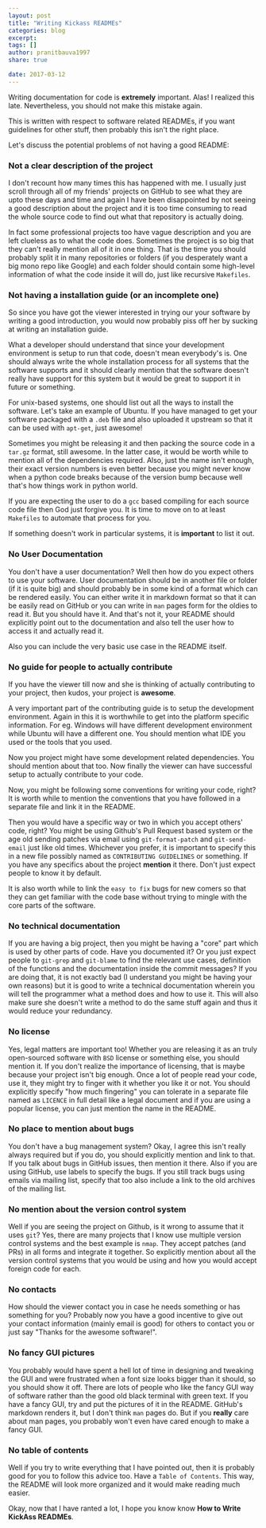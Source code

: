 ```yaml
---
layout: post
title: "Writing Kickass READMEs"
categories: blog
excerpt:
tags: []
author: pranitbauva1997
share: true

date: 2017-03-12
---
```


Writing documentation for code is **extremely** important. Alas! I realized
this late. Nevertheless, you should not make this mistake again.

This is written with respect to software related READMEs, if you want
guidelines for other stuff, then probably this isn't the right place.

Let's discuss the potential problems of not having a good README:

### Not a clear description of the project

I don't recount how many times this has happened with me. I usually
just scroll through all of my friends' projects on GitHub to see what
they are upto these days and time and again I have been disappointed
by not seeing a good description about the project and it is too
time consuming to read the whole source code to find out what that
repository is actually doing.

In fact some professional projects too have vague description and you are
left clueless as to what the code does. Sometimes the project is so
big that they can't really mention all of it in one thing. That is the
time you should probably split it in many repositories or folders
(if you desperately want a big mono repo like Google) and each folder
should contain some high-level information of what the code inside it
will do, just like recursive `Makefiles`.

### Not having a installation guide (or an incomplete one)

So since you have got the viewer interested in trying our your software
by writing a good introduction, you would now probably piss off her
by sucking at writing an installation guide.

What a developer should understand that since your development
environment is setup to run that code, doesn't mean everybody's is.
One should always write the whole installation process for all
systems that the software supports and it should clearly mention that
the software doesn't really have support for this system but it would
be great to support it in future or something.

For unix-based systems, one should list out all the ways to install
the software. Let's take an example of Ubuntu. If you have managed to
get your software packaged with a `.deb` file and also uploaded it
upstream so that it can be used with `apt-get`, just awesome!

Sometimes you might be releasing it and then packing the source code
in a `tar.gz` format, still awesome. In the latter case, it would be
worth while to mention all of the dependencies required. Also, just
the name isn't enough, their exact version numbers is even better
because you might never know when a python code breaks because of the
version bump because well that's how things work in python world.

If you are expecting the user to do a `gcc` based compiling for each
source code file then God just forgive you. It is time to move on to
at least `Makefiles` to automate that process for you.

If something doesn't work in particular systems, it is **important** to
list it out.

### No User Documentation

You don't have a user documentation? Well then how do you expect others
to use your software. User documentation should be in another file
or folder (if it is quite big) and should probably be in some kind of
a format which can be rendered easily. You can either write it in
markdown format so that it can be easily read on GitHub or you can
write in `man` pages form for the oldies to read it. But you should
have it. And that's not it, your README should explicitly point out
to the documentation and also tell the user how to access it and actually
read it.

Also you can include the very basic use case in the README itself.

### No guide for people to actually contribute

If you have the viewer till now and she is thinking of actually
contributing to your project, then kudos, your project is **awesome**.

A very important part of the contributing guide is to setup the
development environment. Again in this it is worthwhile to get
into the platform specific information. For eg. Windows will have
different development environment while Ubuntu will have a different one.
You should mention what IDE you used or the tools that you used.

Now you project might have some development related dependencies.
You should mention about that too. Now finally the viewer can have
successful setup to actually contribute to your code.

Now, you might be following some conventions for writing your code,
right? It is worth while to mention the conventions that you have
followed in a separate file and link it in the README.

Then you would have a specific way or two in which you accept others'
code, right? You might be using Github's Pull Request based system
or the age old sending patches via email using `git-format-patch` and
`git-send-email` just like old times. Whichever you prefer, it is
important to specify this in a new file possibly named as
`CONTRIBUTING GUIDELINES` or something. If you have any specifics
about the project **mention** it there. Don't just expect people to know
it by default.

It is also worth while to link the `easy to fix` bugs for new comers
so that they can get familiar with the code base without trying to
mingle with the core parts of the software.

### No technical documentation

If you are having a big project, then you might be having a "core" part
which is used by other parts of code. Have you documented it? Or you
just expect people to `git-grep` and `git-blame` to find the relevant
use cases, definition of the functions and the documentation inside
the commit messages? If you are doing that, it is not exactly bad (I
understand you might be having your own reasons) but it is good
to write a technical documentation wherein you will tell the programmer
what a method does and how to use it. This will also make sure she
doesn't write a method to do the same stuff again and thus it would
reduce your redundancy.

### No license

Yes, legal matters are important too! Whether you are releasing it
as an truly open-sourced software with `BSD` license or something
else, you should mention it. If you don't realize the importance of
licensing, that is maybe because your project isn't big enough.
Once a lot of people read your code, use it, they might try to finger
with it whether you like it or not. You should explicitly specify
"how much fingering" you can tolerate in a separate file named
as `LICENCE` in full detail like a legal document and if you are using
a popular license, you can just mention the name in the README.

### No place to mention about bugs

You don't have a bug management system? Okay, I agree this isn't really
always required but if you do, you should explicitly mention and link
to that. If you talk about bugs in GitHub issues, then mention it there.
Also if you are using GitHub, use labels to specify the bugs. If you
still track bugs using emails via mailing list, specify that too
also include a link to the old archives of the mailing list.

### No mention about the version control system

Well if you are seeing the project on Github, is it wrong to assume
that it uses `git`? Yes, there are many projects that I know use
multiple version control systems and the best example is `nmap`.
They accept patches (and PRs) in all forms and integrate it together.
So explicitly mention about all the version control systems that you
would be using and how you would accept foreign code for each.

### No contacts

How should the viewer contact you in case he needs something or has
something for you? Probably now you have a good incentive to give out
your contact information (mainly email is good) for others to contact
you or just say "Thanks for the awesome software!".

### No fancy GUI pictures

You probably would have spent a hell lot of time in designing and
tweaking the GUI and were frustrated when a font size looks bigger
than it should, so you should show it off. There are lots of people
who like the fancy GUI way of software rather than the good old
black terminal with green text. If you have a fancy GUI, try and
put the pictures of it in the README. GitHub's markdown renders it, but
I don't think `man` pages do. But if you **really** care about man pages,
you probably won't even have cared enough to make a fancy GUI.

### No table of contents

Well if you try to write everything that I have pointed out, then
it is probably good for you to follow this advice too. Have a `Table
of Contents`. This way, the README will look more organized and it
would make reading much easier.


Okay, now that I have ranted a lot, I hope you know know
**How to Write KickAss READMEs**.
